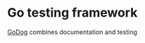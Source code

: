 # Go testing framework
[GoDog](https://github.com/cucumber/godog) combines documentation and testing
